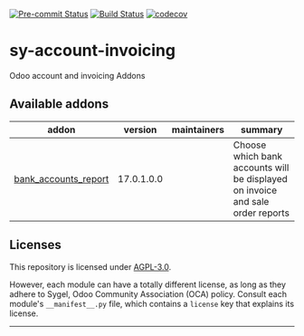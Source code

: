 
<!-- /!\ Non OCA Context : Set here the badge of your runbot / runboat instance. -->
[![Pre-commit Status](https://github.com/sygel-technology/sy-account-invoicing/actions/workflows/pre-commit.yml/badge.svg?branch=17.0)](https://github.com/sygel-technology/sy-account-invoicing/actions/workflows/pre-commit.yml?query=branch%3A17.0)
[![Build Status](https://github.com/sygel-technology/sy-account-invoicing/actions/workflows/test.yml/badge.svg?branch=17.0)](https://github.com/sygel-technology/sy-account-invoicing/actions/workflows/test.yml?query=branch%3A17.0)
[![codecov](https://codecov.io/gh/sygel-technology/sy-account-invoicing/branch/17.0/graph/badge.svg)](https://codecov.io/gh/sygel-technology/sy-account-invoicing)
<!-- /!\ Non OCA Context : Set here the badge of your translation instance. -->

<!-- /!\ do not modify above this line -->

# sy-account-invoicing

Odoo account and invoicing Addons

<!-- /!\ do not modify below this line -->

<!-- prettier-ignore-start -->

[//]: # (addons)

Available addons
----------------
addon | version | maintainers | summary
--- | --- | --- | ---
[bank_accounts_report](bank_accounts_report/) | 17.0.1.0.0 |  | Choose which bank accounts will be displayed on invoice and sale order reports

[//]: # (end addons)

<!-- prettier-ignore-end -->

## Licenses

This repository is licensed under [AGPL-3.0](LICENSE).

However, each module can have a totally different license, as long as they adhere to Sygel, Odoo Community Association (OCA)
policy. Consult each module's `__manifest__.py` file, which contains a `license` key
that explains its license.

----
<!-- /!\ Non OCA Context : Set here the full description of your organization. -->
